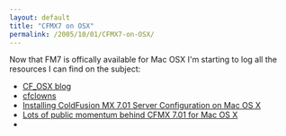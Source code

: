 ```yaml
---
layout: default
title: "CFMX7 on OSX"
permalink: /2005/10/01/CFMX7-on-OSX/
---
```


Now that FM7 is offically available for Mac OSX I'm starting to log all the resources I can find on the subject:<br/><ul><li><a target="_blank" href="http://www.lolajl.net/cfosxblog/">CF_OSX blog</a></li><li><a target="_blank" href="http://www.cfclowns.com/">cfclowns</a></li><li><a href="http://www.talkingtree.com/blog/index.cfm?mode=entry&amp;entry=9AC56F13-50DA-0559-A0CD5E2E8C7DD542" target="_blank">Installing ColdFusion MX 7.01 Server Configuration on Mac OS X</a></li><li><a href="http://www.talkingtree.com/blog/index.cfm?mode=entry&amp;entry=A2A44C40-50DA-0559-A0D88D08753471C5">Lots of public momentum behind CFMX 7.01 for Mac OS X</a></li><li><br type="_moz"/></li></ul>